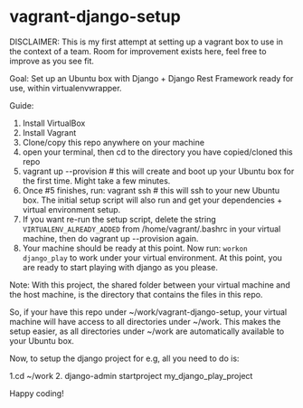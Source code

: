 
# vagrant-django-setup

DISCLAIMER: This is my first attempt at setting up
a vagrant box to use in the context of a team.
Room for improvement exists here, feel free to improve
as you see fit.

Goal: Set up an Ubuntu box with Django + Django Rest Framework ready for use,
within virtualenvwrapper.

Guide:

1. Install VirtualBox
2. Install Vagrant
3. Clone/copy this repo anywhere on your machine
4. open your terminal, then cd to the directory you have copied/cloned this repo
5. vagrant up --provision # this will create and boot up your Ubuntu box for the first time. Might take a few minutes.
6. Once #5 finishes, run: vagrant ssh # this will ssh to your new Ubuntu box. The initial setup script will also run and get your dependencies + virtual environment setup.
7. If you want re-run the setup script, delete the string `VIRTUALENV_ALREADY_ADDED` from /home/vagrant/.bashrc in your virtual machine, then do vagrant up --provision again.
8. Your machine should be ready at this point. Now run: `workon django_play` to work under your virtual environment.
At this point, you are ready to start playing with django as you please.

Note: With this project, the shared folder between your virtual machine and the host machine,
is the directory that contains the files in this repo.

So, if your have this repo under ~/work/vagrant-django-setup, your virtual machine will have
access to all directories under ~/work. This makes the setup easier, as all directories under
~/work are automatically available to your Ubuntu box.

Now, to setup the django project for e.g, all you need to do is:

1.cd ~/work
2. django-admin startproject my_django_play_project

Happy coding!
